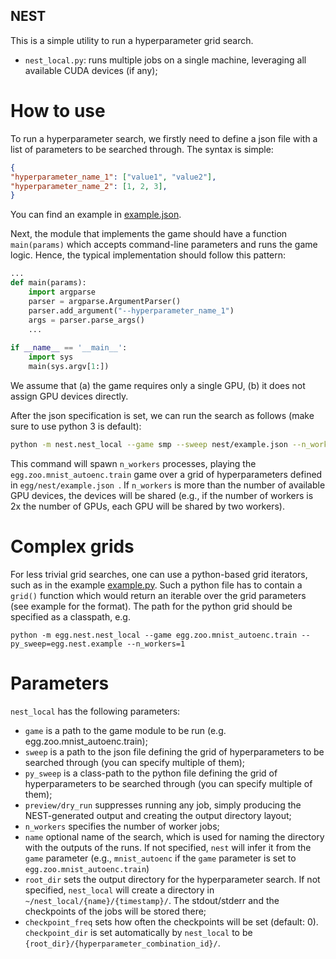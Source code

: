 ## NEST

This is a simple utility to run a hyperparameter grid search.
* `nest_local.py`: runs multiple jobs on a single machine, leveraging all available CUDA devices (if any);


# How to use

To run a hyperparameter search, we firstly need to define a json file with a list of parameters to be searched
through. The syntax is simple:
```json
{
"hyperparameter_name_1": ["value1", "value2"],
"hyperparameter_name_2": [1, 2, 3],
}
```
You can find an example in [example.json](./nest/example.json).

Next, the module that implements the game should have a function `main(params)` which accepts command-line parameters and 
runs the game logic. Hence, the typical implementation should follow this pattern:

```python
...
def main(params):
    import argparse
    parser = argparse.ArgumentParser()
    parser.add_argument("--hyperparameter_name_1")
    args = parser.parse_args()
    ...
    
if __name__ == '__main__':
    import sys
    main(sys.argv[1:])
```


We assume that (a) the game requires only a single GPU, (b) it does not assign GPU devices 
directly.

After the json specification is set, we can run the search as follows (make sure to use python 3 is default):
```bash
python -m nest.nest_local --game smp --sweep nest/example.json --n_workers=1 --name blabla
```

This command will spawn `n_workers` processes, playing the `egg.zoo.mnist_autoenc.train` game over a grid of hyperparameters
defined in `egg/nest/example.json `. If `n_workers` is more than the number of available GPU devices, the devices will 
be shared (e.g., if the number of workers is 2x the number of GPUs, each GPU will be shared by two workers).


# Complex grids
For less trivial grid searches, one can use a python-based grid iterators, such as in the example [example.py](./../egg/nest/example.py). Such a python
file has to contain a `grid()` function which would return an iterable over the grid parameters (see example for the format). The path for the python
grid should be specified as a classpath, e.g.
```
python -m egg.nest.nest_local --game egg.zoo.mnist_autoenc.train --py_sweep=egg.nest.example --n_workers=1
```

# Parameters
`nest_local` has the following parameters:
 * `game` is a path to the game module to be run (e.g. egg.zoo.mnist_autoenc.train);
 * `sweep` is a path to the json file defining the grid of hyperparameters to be searched through (you can specify multiple of them);
 * `py_sweep` is a class-path to the python file defining the grid of hyperparameters to be searched through (you can specify multiple of them);
 * `preview/dry_run` suppresses running any job, simply producing the NEST-generated output and creating the output directory layout;
 * `n_workers` specifies the number of worker jobs;
 * `name` optional name of the search, which is used for naming the directory with the outputs of the runs. If not specified,
     `nest` will infer it from the `game` parameter (e.g., `mnist_autoenc` if the `game` parameter is set to `egg.zoo.mnist_autoenc.train`)
 * `root_dir` sets the output directory for the hyperparameter search. If not specified, `nest_local` will create a directory
    in `~/nest_local/{name}/{timestamp}/`. The stdout/stderr and the checkpoints of the jobs will be stored there;
 * `checkpoint_freq` sets how often the checkpoints will be set (default: 0). `checkpoint_dir` is set automatically by
 `nest_local` to be `{root_dir}/{hyperparameter_combination_id}/`.
 
